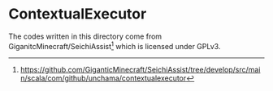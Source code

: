 # ContextualExecutor

The codes written in this directory come from GiganitcMinecraft/SeichiAssist[^1] which is licensed under GPLv3.

[^1]: https://github.com/GiganticMinecraft/SeichiAssist/tree/develop/src/main/scala/com/github/unchama/contextualexecutor
